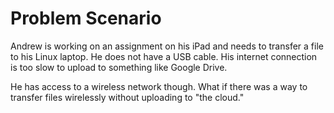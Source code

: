 # Problem Scenario

Andrew is working on an assignment on his iPad and needs to transfer a file to his Linux laptop. 
He does not have a USB cable. His internet connection is too slow to upload to something like Google Drive.

He has access to a wireless network though.
What if there was a way to transfer files wirelessly without uploading to "the cloud."

